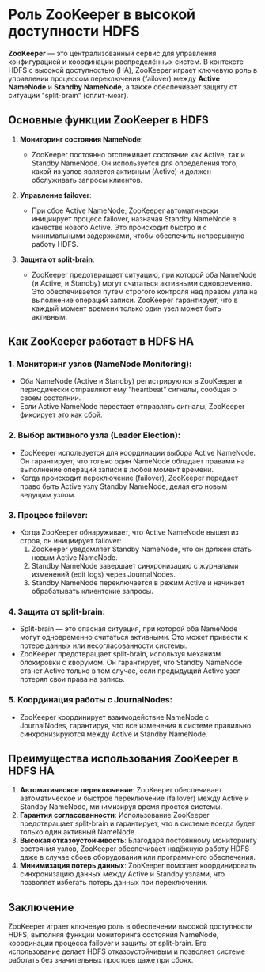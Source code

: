 # Роль ZooKeeper в высокой доступности HDFS

**ZooKeeper** — это централизованный сервис для управления конфигурацией и координации распределённых систем. В контексте HDFS с высокой доступностью (HA), ZooKeeper играет ключевую роль в управлении процессом переключения (failover) между **Active NameNode** и **Standby NameNode**, а также обеспечивает защиту от ситуации "split-brain" (сплит-мозг).

## Основные функции ZooKeeper в HDFS

1. **Мониторинг состояния NameNode**:
   - ZooKeeper постоянно отслеживает состояние как Active, так и Standby NameNode. Он используется для определения того, какой из узлов является активным (Active) и должен обслуживать запросы клиентов.
   
2. **Управление failover**:
   - При сбое Active NameNode, ZooKeeper автоматически инициирует процесс failover, назначая Standby NameNode в качестве нового Active. Это происходит быстро и с минимальными задержками, чтобы обеспечить непрерывную работу HDFS.
   
3. **Защита от split-brain**:
   - ZooKeeper предотвращает ситуацию, при которой оба NameNode (и Active, и Standby) могут считаться активными одновременно. Это обеспечивается путем строгого контроля над правом узла на выполнение операций записи. ZooKeeper гарантирует, что в каждый момент времени только один узел может быть активным.

## Как ZooKeeper работает в HDFS HA

### 1. **Мониторинг узлов (NameNode Monitoring)**:
   - Оба NameNode (Active и Standby) регистрируются в ZooKeeper и периодически отправляют ему "heartbeat" сигналы, сообщая о своем состоянии.
   - Если Active NameNode перестает отправлять сигналы, ZooKeeper фиксирует это как сбой.

### 2. **Выбор активного узла (Leader Election)**:
   - ZooKeeper используется для координации выбора Active NameNode. Он гарантирует, что только один NameNode обладает правами на выполнение операций записи в любой момент времени.
   - Когда происходит переключение (failover), ZooKeeper передает право быть Active узлу Standby NameNode, делая его новым ведущим узлом.

### 3. **Процесс failover**:
   - Когда ZooKeeper обнаруживает, что Active NameNode вышел из строя, он инициирует failover:
     1. ZooKeeper уведомляет Standby NameNode, что он должен стать новым Active NameNode.
     2. Standby NameNode завершает синхронизацию с журналами изменений (edit logs) через JournalNodes.
     3. Standby NameNode переключается в режим Active и начинает обрабатывать клиентские запросы.
   
### 4. **Защита от split-brain**:
   - Split-brain — это опасная ситуация, при которой оба NameNode могут одновременно считаться активными. Это может привести к потере данных или несогласованности системы.
   - ZooKeeper предотвращает split-brain, используя механизм блокировки с кворумом. Он гарантирует, что Standby NameNode станет Active только в том случае, если предыдущий Active узел потерял свои права на запись.

### 5. **Координация работы с JournalNodes**:
   - ZooKeeper координирует взаимодействие NameNode с JournalNodes, гарантируя, что все изменения в системе правильно синхронизируются между Active и Standby NameNode.

## Преимущества использования ZooKeeper в HDFS HA

1. **Автоматическое переключение**: ZooKeeper обеспечивает автоматическое и быстрое переключение (failover) между Active и Standby NameNode, минимизируя время простоя системы.
2. **Гарантия согласованности**: Использование ZooKeeper предотвращает split-brain и гарантирует, что в системе всегда будет только один активный NameNode.
3. **Высокая отказоустойчивость**: Благодаря постоянному мониторингу состояния узлов, ZooKeeper обеспечивает надёжную работу HDFS даже в случае сбоев оборудования или программного обеспечения.
4. **Минимизация потерь данных**: ZooKeeper помогает координировать синхронизацию данных между Active и Standby узлами, что позволяет избегать потерь данных при переключении.

## Заключение

ZooKeeper играет ключевую роль в обеспечении высокой доступности HDFS, выполняя функции мониторинга состояния NameNode, координации процесса failover и защиты от split-brain. Его использование делает HDFS отказоустойчивым и позволяет системе работать без значительных простоев даже при сбоях.


